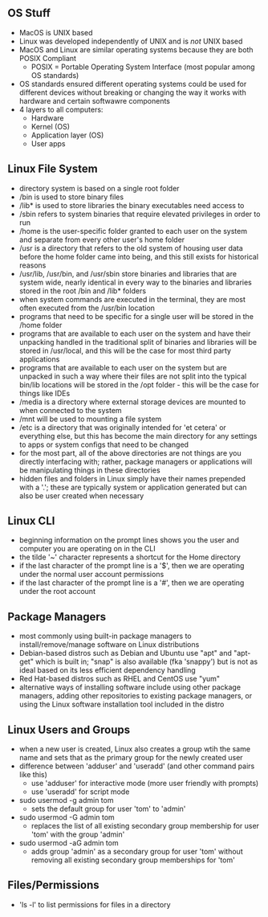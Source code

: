 ## OS Stuff
- MacOS is UNIX based
- Linux was developed independently of UNIX and is *not* UNIX based
- MacOS and Linux are similar operating systems because they are both POSIX Compliant
  - POSIX = Portable Operating System Interface (most popular among OS standards)
- OS standards ensured different operating systems could be used for different devices without breaking or changing the way it works with hardware and certain softwawre components
- 4 layers to all computers:
  - Hardware
  - Kernel (OS)
  - Application layer (OS)
  - User apps

## Linux File System
- directory system is based on a single root folder
- /bin is used to store binary files
- /lib* is used to store libraries the binary executables need access to
- /sbin refers to system binaries that require elevated privileges in order to run
- /home is the user-specific folder granted to each user on the system and separate from every other user's home folder
- /usr is a directory that refers to the old system of housing user data before the home folder came into being, and this still exists for historical reasons
- /usr/lib, /usr/bin, and /usr/sbin store binaries and libraries that are system wide, nearly identical in every way to the binaries and libraries stored in the root /bin and /lib* folders
- when system commands are executed in the terminal, they are most often executed from the /usr/bin location
- programs that need to be specific for a single user will be stored in the /home folder
- programs that are available to each user on the system and have their unpacking handled in the traditional split of binaries and libraries will be stored in /usr/local, and this will be the case for most third party applications
- programs that are available to each user on the system but are unpacked in such a way where their files are not split into the typical bin/lib locations will be stored in the /opt folder - this will be the case for things like IDEs
- /media is a directory where external storage devices are mounted to when connected to the system
- /mnt will be used to mounting a file system
- /etc is a directory that was originally intended for 'et cetera' or everything else, but this has become the main directory for any settings to apps or system configs that need to be changed
- for the most part, all of the above directories are not things are you directly interfacing with; rather, package managers or applications will be manipulating things in these directories
- hidden files and folders in Linux simply have their names prepended with a '.'; these are typically system or application generated but can also be user created when necessary

## Linux CLI
- beginning information on the prompt lines shows you the user and computer you are operating on in the CLI
- the tilde '~' character represents a shortcut for the Home directory
- if the last character of the prompt line is a '$', then we are operating under the normal user account permissions
- if the last character of the prompt line is a '#', then we are operating under the root account

## Package Managers
- most commonly using built-in package managers to install/remove/manage software on Linux distributions
- Debian-based distros such as Debian and Ubuntu use "apt" and "apt-get" which is built in; "snap" is also available (fka 'snappy') but is not as ideal based on its less efficient dependency handling
- Red Hat-based distros such as RHEL and CentOS use "yum"
- alternative ways of installing software include using other package managers, adding other repositories to existing package managers, or using the Linux software installation tool included in the distro

## Linux Users and Groups
- when a new user is created, Linux also creates a group wtih the same name and sets that as the primary group for the newly created user
- difference between 'adduser' and 'useradd' (and other command pairs like this)
  - use 'adduser' for interactive mode (more user friendly with prompts)
  - use 'useradd' for script mode
- sudo usermod -g admin tom
  -  sets the default group for user 'tom' to 'admin'
-  sudo usermod -G admin tom
   -  replaces the list of all existing secondary group membership for user 'tom' with the group 'admin'
-  sudo usermod -aG admin tom
   -  adds group 'admin' as a secondary group for user 'tom' without removing all existing secondary group memberships for 'tom'

## Files/Permissions
-  'ls -l' to list permissions for files in a directory